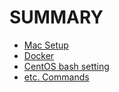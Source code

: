 # SUMMARY

- [Mac Setup](./mac-setup.md)
- [Docker](./docker.md)
- [CentOS bash setting](./centos-bash.md)
- [etc. Commands](./etc.md)
